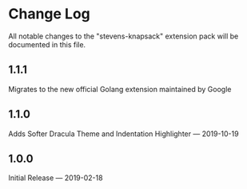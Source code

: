 # Change Log

All notable changes to the "stevens-knapsack" extension pack will be documented in this file.

## 1.1.1

Migrates to the new official Golang extension maintained by Google

## 1.1.0

Adds Softer Dracula Theme and Indentation Highlighter — 2019-10-19

## 1.0.0

Initial Release — 2019-02-18
